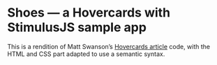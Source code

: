 # Shoes — a Hovercards with StimulusJS sample app

This is a rendition of Matt Swanson’s [Hovercards article](https://boringrails.com/articles/hovercards-stimulus/) code, with the HTML and CSS part adapted to use a semantic syntax.

